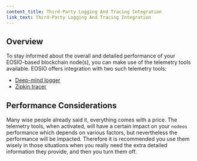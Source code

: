 ```yaml
---
content_title: Third-Party Logging And Tracing Integration
link_text: Third-Party Logging And Tracing Integration
---
```


## Overview

To stay informed about the overall and detailed performance of your EOSIO-based blockchain node(s), you can make use of the telemetry tools available. EOSIO offers integration with two such telemetry tools:

* [Deep-mind logger](10_deep_mind_logger.md)
* [Zipkin tracer](20_zipkin_tracer.md)

## Performance Considerations

Many wise people already said it, everything comes with a price. The telemetry tools, when activated, will have a certain impact on your `nodeos` performance which depends on various factors, but nevertheless the performance will be impacted. Therefore it is recommended you use them wisely in those situations when you really need the extra detailed information they provide, and then you turn them off.
